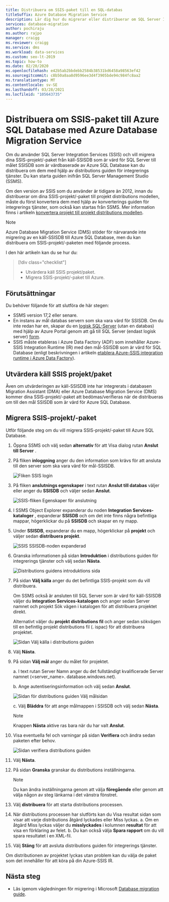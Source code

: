 ```yaml
---
title: Distribuera om SSIS-paket till en SQL-databas
titleSuffix: Azure Database Migration Service
description: Lär dig hur du migrerar eller distribuerar om SQL Server Integration Services-paket och-projekt till Azure SQL Database enskild databas med Azure Database Migration Service och Data Migration Assistant.
services: database-migration
author: pochiraju
ms.author: rajpo
manager: craigg
ms.reviewer: craigg
ms.service: dms
ms.workload: data-services
ms.custom: seo-lt-2019
ms.topic: how-to
ms.date: 02/20/2020
ms.openlocfilehash: e42b5ab2bbdebb2584b38531bd6458a98563ef42
ms.sourcegitcommit: c8b50a8aa8d9596ee3d4f3905bde94c984fc8aa2
ms.translationtype: MT
ms.contentlocale: sv-SE
ms.lasthandoff: 03/28/2021
ms.locfileid: "105643735"
---
```

# <a name="redeploy-ssis-packages-to-azure-sql-database-with-azure-database-migration-service"></a>Distribuera om SSIS-paket till Azure SQL Database med Azure Database Migration Service

Om du använder SQL Server Integration Services (SSIS) och vill migrera dina SSIS-projekt/-paket från käll-SSISDB som är värd för SQL Server till målet SSISDB som är värdbaserade av Azure SQL Database kan du distribuera om dem med hjälp av distributions guiden för integrerings tjänster. Du kan starta guiden inifrån SQL Server Management Studio (SSMS).

Om den version av SSIS som du använder är tidigare än 2012, innan du distribuerar om dina SSIS-projekt/-paket till projekt distributions modellen, måste du först konvertera dem med hjälp av konverterings guiden för integrerings tjänster, som också kan startas från SSMS. Mer information finns i artikeln [konvertera projekt till projekt distributions modellen](/sql/integration-services/packages/deploy-integration-services-ssis-projects-and-packages#convert).

> [!NOTE]
> Azure Database Migration Service (DMS) stöder för närvarande inte migrering av en käll-SSISDB till Azure SQL Database, men du kan distribuera om SSIS-projekt/-paketen med följande process.

I den här artikeln kan du se hur du:
> [!div class="checklist"]
>
> * Utvärdera käll SSIS projekt/paket.
> * Migrera SSIS-projekt/-paket till Azure.

## <a name="prerequisites"></a>Förutsättningar

Du behöver följande för att slutföra de här stegen:

* SSMS version 17,2 eller senare.
* En instans av mål databas servern som ska vara värd för SSISDB. Om du inte redan har en, skapar du en [logisk SQL-Server](../azure-sql/database/logical-servers.md) (utan en databas) med hjälp av Azure Portal genom att gå till SQL Server (endast logisk server) [form](https://ms.portal.azure.com/#create/Microsoft.SQLServer).
* SSIS måste etableras i Azure Data Factory (ADF) som innehåller Azure-SSIS Integration Runtime (IR) med den mål-SSISDB som är värd för SQL Database (enligt beskrivningen i artikeln [etablera Azure-SSIS integration runtime i Azure Data Factory](../data-factory/tutorial-deploy-ssis-packages-azure.md)).

## <a name="assess-source-ssis-projectspackages"></a>Utvärdera käll SSIS projekt/paket

Även om utvärderingen av käll-SSISDB inte har integrerats i databasen Migration Assistant (DMA) eller Azure Database Migration Service (DMS) kommer dina SSIS-projekt/-paket att bedömas/verifieras när de distribueras om till den mål SSISDB som är värd för Azure SQL Database.

## <a name="migrate-ssis-projectspackages"></a>Migrera SSIS-projekt/-paket

Utför följande steg om du vill migrera SSIS-projekt/-paket till Azure SQL Database.

1. Öppna SSMS och välj sedan **alternativ** för att Visa dialog rutan **Anslut till Server** .

2. På fliken **inloggning** anger du den information som krävs för att ansluta till den server som ska vara värd för mål-SSISDB.

    ![Fliken SSIS login](media/how-to-migrate-ssis-packages/dms-ssis-login-tab.png)

3. På fliken **anslutnings egenskaper** i text rutan **Anslut till databas** väljer eller anger du **SSISDB** och väljer sedan **Anslut**.

    ![SSIS-fliken Egenskaper för anslutning](media/how-to-migrate-ssis-packages/dms-ssis-conncetion-properties-tab.png)

4. I SSMS Object Explorer expanderar du noden **Integration Services-kataloger** , expanderar **SSISDB** och om det inte finns några befintliga mappar, högerklickar du på **SSISDB** och skapar en ny mapp.

5. Under **SSISDB**, expanderar du en mapp, högerklickar på **projekt** och väljer sedan **distribuera projekt**.

    ![SSIS SSISDB-noden expanderad](media/how-to-migrate-ssis-packages/dms-ssis-ssisdb-node-expanded.png)

6. Granska informationen på sidan **Introduktion** i distributions guiden för integrerings tjänster och välj sedan **Nästa**.

    ![Distributions guidens introduktions sida](media/how-to-migrate-ssis-packages/dms-deployment-wizard-introduction-page.png)

7. På sidan **Välj källa** anger du det befintliga SSIS-projekt som du vill distribuera.

    Om SSMS också är ansluten till SQL Server som är värd för käll-SSISDB väljer du **Integration Services-katalogen** och anger sedan Server namnet och projekt Sök vägen i katalogen för att distribuera projektet direkt.

    Alternativt väljer du **projekt distributions fil** och anger sedan sökvägen till en befintlig projekt distributions fil (. ispac) för att distribuera projektet.

    ![Sidan Välj källa i distributions guiden](media/how-to-migrate-ssis-packages/dms-deployment-wizard-select-source-page.png)
 
8. Välj **Nästa**.
9. På sidan **Välj mål** anger du målet för projektet.

    a. I text rutan Server Namn anger du det fullständigt kvalificerade Server namnet (<server_name>. database.windows.net).

    b. Ange autentiseringsinformation och välj sedan **Anslut**.

    ![Sidan för distributions guiden Välj målsidan](media/how-to-migrate-ssis-packages/dms-deployment-wizard-select-destination-page.png)

    c. Välj **Bläddra** för att ange målmappen i SSISDB och välj sedan **Nästa**.

    > [!NOTE]
    > Knappen **Nästa** aktive ras bara när du har valt **Anslut**.

10. Visa eventuella fel och varningar på sidan **Verifiera** och ändra sedan paketen efter behov.

    ![Sidan verifiera distributions guiden](media/how-to-migrate-ssis-packages/dms-deployment-wizard-validate-page.png)

11. Välj **Nästa**.

12. På sidan **Granska** granskar du distributions inställningarna.

    > [!NOTE]
    > Du kan ändra inställningarna genom att välja **föregående** eller genom att välja någon av steg länkarna i det vänstra fönstret.

13. Välj **distribuera** för att starta distributions processen.

14. När distributions processen har slutförts kan du Visa resultat sidan som visar att varje distributions åtgärd lyckades eller Miss lyckas.
    a. Om en åtgärd Miss lyckas väljer du **misslyckades** i kolumnen **resultat** för att visa en förklaring av felet.
    b. Du kan också välja **Spara rapport** om du vill spara resultatet i en XML-fil.

15. Välj **Stäng** för att avsluta distributions guiden för integrerings tjänster.

Om distributionen av projektet lyckas utan problem kan du välja de paket som det innehåller för att köra på din Azure-SSIS IR.

## <a name="next-steps"></a>Nästa steg

* Läs igenom vägledningen för migrering i Microsoft [Database migration guide](https://datamigration.microsoft.com/).